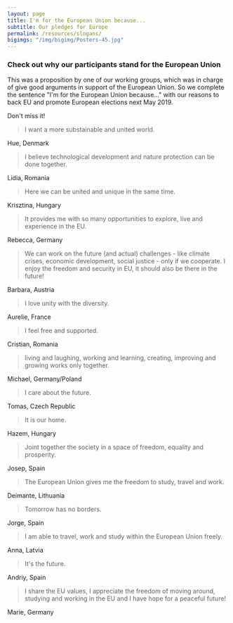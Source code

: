 ```yaml
---
layout: page
title: I'm for the European Union because...
subtitle: Our pledges for Europe
permalink: /resources/slogans/
bigimgs: "/img/bigimg/Posters-45.jpg"
---
```


### Check out why our participants stand for the European Union

This was a proposition by one of our working groups, which was in charge of give good arguments in support of the European Union.
So we complete the sentence "I'm for the European Union because..." with our reasons to back EU and promote European elections next May 2019. 

Don't miss it!

> I want a more substainable and united world.

Hue, Denmark

> I believe technological development and nature protection can be done together.

Lidia, Romania

> Here we can be united and unique in the same time.

Krisztina, Hungary

> It provides me with so many opportunities to explore, live and experience in the EU.

Rebecca, Germany

> We can work on the future (and actual) challenges - like climate crises, economic development, social justice - only if we cooperate. I enjoy the freedom and security in EU, it should also be there in the future!

Barbara, Austria

> I love unity with the diversity.

Aurelie, France

> I feel free and supported.

Cristian, Romania

> living and laughing, working and learning, creating, improving and growing works only together.

Michael, Germany/Poland

> I care about the future.

Tomas, Czech Republic

> It is our home.

Hazem, Hungary

> Joint together the society in a space of freedom, equality and prosperity.

Josep, Spain

> The European Union gives me the freedom to study, travel and work.

Deimante, Lithuania

> Tomorrow has no borders.

Jorge, Spain

> I am able to travel, work and study within the European Union freely.

Anna, Latvia

> It's the future.

Andriy, Spain

> I share the EU values, I appreciate the freedom of moving around, studying and working in the EU and I have hope for a peaceful future!

Marie, Germany
